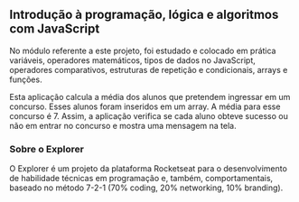 ## Introdução à programação, lógica e algoritmos com JavaScript

No módulo referente a este projeto, foi estudado e colocado em prática variáveis, operadores matemáticos, tipos de dados no JavaScript, operadores comparativos, estruturas de repetição e condicionais, arrays e funções.

Esta aplicação calcula a média dos alunos que pretendem ingressar em um concurso. Esses alunos foram inseridos em um array. A média para esse concurso é 7. Assim, a aplicação verifica se cada aluno obteve sucesso ou não em entrar no concurso e mostra uma mensagem na tela.

### Sobre o Explorer

O Explorer é um projeto da plataforma Rocketseat para o desenvolvimento de habilidade técnicas em programação e, também, comportamentais, baseado no método 7-2-1 (70% coding, 20% networking, 10% branding).